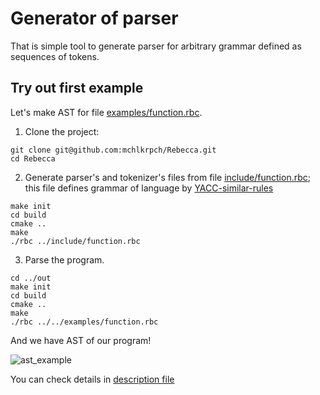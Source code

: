 # Generator of parser

That is simple tool to generate parser for arbitrary grammar defined as sequences of tokens.

## Try out first example

Let's make AST for file [examples/function.rbc](https://github.com/mchlkrpch/Rebecca/blob/main/examples/function.rbc).
1. Clone the project:
```
git clone git@github.com:mchlkrpch/Rebecca.git
cd Rebecca
```
2. Generate parser's and tokenizer's files from file [include/function.rbc](https://github.com/mchlkrpch/Rebecca/blob/main/include/function.rbc); this file defines grammar of language by [YACC-similar-rules](https://www.ibm.com/docs/en/aix/7.2?topic=information-yacc-rules)
```
make init
cd build
cmake ..
make
./rbc ../include/function.rbc
```
3. Parse the program.
```
cd ../out
make init
cd build
cmake ..
make
./rbc ../../examples/function.rbc
```
And we have AST of our program!

![ast_example](https://github.com/mchlkrpch/Rebecca/assets/86200907/74cf04e0-d837-4719-8a4f-f4aedfaba36f)

You can check details in [description file](https://github.com/mchlkrpch/Rebecca/blob/main/descr.md)
